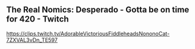 ## The Real Nomics: Desperado - Gotta be on time for 420 - Twitch

<https://clips.twitch.tv/AdorableVictoriousFiddleheadsNononoCat-7ZXVAL3vDn_TE597>
